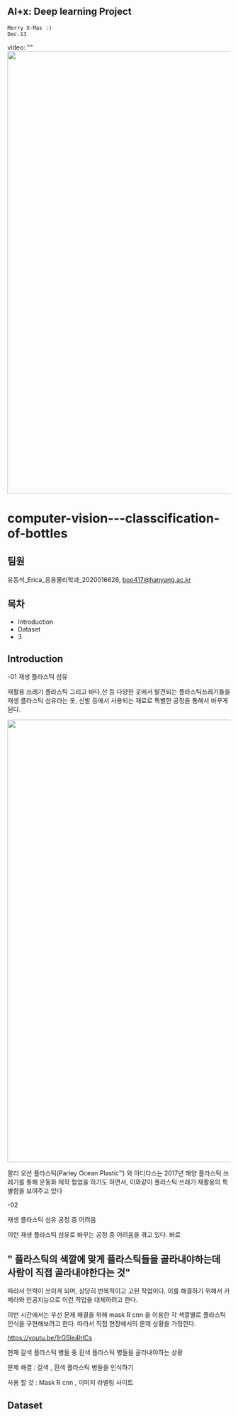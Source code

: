
AI+x: Deep learning Project
-
    Merry X-Mas :)
    Dec.13


video: ""
<img width="1000" src="https://user-images.githubusercontent.com/117716335/207118416-177fd306-a708-4779-ac1c-f53d3c0d5ef3.png"/>

# computer-vision---classcification-of-bottles

팀원
-
> 
유동석_Erica_응용물리학과_2020016626, boo417@hanyang.ac.kr 

목차
-
- Introduction
- Dataset
- 3

Introduction
-

-01
재생 플라스틱 섬유

재활용 쓰레기 플라스틱 그리고 바다,산 등 다양한 곳에서 
발견되는 플라스틱쓰레기들을 재생 플라스틱 섬유라는 옷, 신발 등에서
사용되는 재료로 특별한 공정을 통해서 바꾸게 된다.

<img width="1000" src ="https://user-images.githubusercontent.com/117716335/207230693-49ec9759-d809-43c8-bba9-b46d98e20575.png"/>


팔리 오션 플라스틱(Parley Ocean Plastic™) 와 아디다스는 2017년 
해양 플라스틱 쓰레기를 통해 운동화 제작 협업을 하기도 하면서, 이와같이 플라스틱 쓰레기 재활용의 특별함을 보여주고 있다


-02

재생 플라스틱 섬유 공정 중 어려움

이런 재생 플라스틱 섬유로 바꾸는 공정 중 어려움을 겪고 있다. 바로

" 플라스틱의 색깔에 맞게 플라스틱들을 골라내야하는데 사람이 직접 골라내야한다는 것"
--
따라서 인력이 쓰이게 되며, 상당히 반복적이고 고된 작업이다.
이를 해결하기 위해서 카메라와 인공지능으로 이런 작업을 대체하려고 한다.

이번 시간에서는 우선 문제 해결을 위해 mask R cnn 을 이용한 각 색깔별로 플라스틱 인식을
구현해보려고 한다. 따라서 직접 현장에서의 문제 상황을 가정한다.

https://youtu.be/1rGSle4hICs

현재 갈색 플라스틱 병들 중 흰색 플라스틱 병들을 골라내야하는 상황


문제 해결 : 갈색 , 흰색 플라스틱 병들을 인식하기


사용 할 것 : Mask R cnn , 이미지 라벨링 사이트



Dataset
- 
